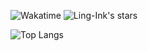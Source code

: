 ![Wakatime](https://wakatime.com/badge/user/2c914ed8-2bb9-439d-8562-21f7e273b40d.svg?style=flat-square)
![Ling-Ink's stars](https://img.shields.io/github/stars/Ling-Ink?style=flat-square&logo=github)

![Top Langs](https://github-readme-stats-ten-chi-39.vercel.app/api/top-langs/?username=Ling-Ink&theme=transparent&layout=compact&exclude_repo=vsftpd-2.3.4-infected,GirlsFrontline-pixel-dungeon,ClashForAndroid,GuiEngine,Re-WearBili,deepl-proxy,github-readme-stats,ManticoreKit)
